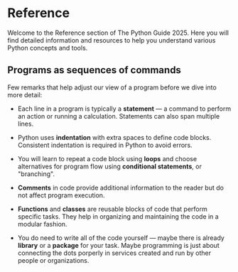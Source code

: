 # Reference

Welcome to the Reference section of The Python Guide 2025. Here you will find detailed information and resources to help you understand various Python concepts and tools.

## Programs as sequences of commands

Few remarks that help adjust our view of a program before we dive into more detail:

- Each line in a program is typically a **statement** — a command to perform an action
  or running a calculation. Statements can also span multiple lines.

- Python uses **indentation** with extra spaces to define code blocks. Consistent indentation is required in Python to avoid errors.

- You will learn to repeat a code block using **loops** and choose alternatives for program flow using **conditional statements**, or "branching".

- **Comments** in code provide additional information to the reader but do not affect program execution.

- **Functions** and **classes** are reusable blocks of code that perform specific tasks. They help in organizing and maintaining the code in a modular fashion.

- You do need to write all of the code yourself — maybe there is already **library** or a **package** for your task. Maybe programming is just about connecting the dots porperly in services created and run by other people or organizations.
